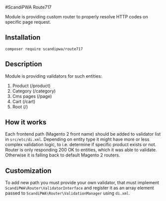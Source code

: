 #ScandiPWA Route717

Module is providing custom router to properly resolve HTTP codes on specific page request.

## Installation
```composer require scandipwa/route717```

## Description
Module is providing validators for such entities:
1) Product (/product)
2) Category (/category)
3) Cms pages (/page)
4) Cart (/cart)
5) Root (/)

## How it works
Each frontend path (Magento 2 front name) should be added to validator list in `src/etc/di.xml`. Depending on entity 
type it might have more or less complex validation logic, to i.e. determine if specific product exists or not.
Router is only responding 200 OK to entities, which it was able to validate. Otherwise it is falling back to default 
Magento 2 routers. 


## Customization
To add new path you must provide your own validator, that must implement `ScandiPWA\Router\ValidatorInterface` and 
register it as an array element passed to `ScandiPWA\Router\ValidationManager` using `di.xml`.

